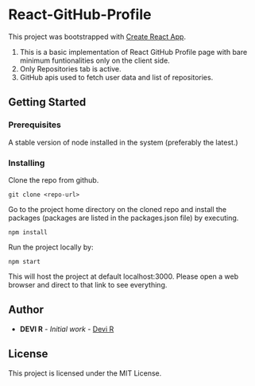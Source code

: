 # React-GitHub-Profile

This project was bootstrapped with [Create React App](https://github.com/facebook/create-react-app).
1. This is a basic implementation of React GitHub Profile page with bare minimum funtionalities only on the client side.
2. Only Repositories tab is active.
3. GitHub apis used to fetch user data and list of repositories.


## Getting Started
### Prerequisites

A stable version of node installed in the system (preferably the latest.)

### Installing

Clone the repo from github.

```
git clone <repo-url>
```
Go to the project home directory on the cloned repo and install the packages (packages are listed in the packages.json file) by executing.

```
npm install
```
Run the project locally by:
```
npm start
```
This will host the project at default localhost:3000. Please open a web browser and direct to that link to see everything.

## Author

* **DEVI R** - *Initial work* - [Devi R](https://www.linkedin.com/in/devi-r-06bb94a7)

## License

This project is licensed under the MIT License.


